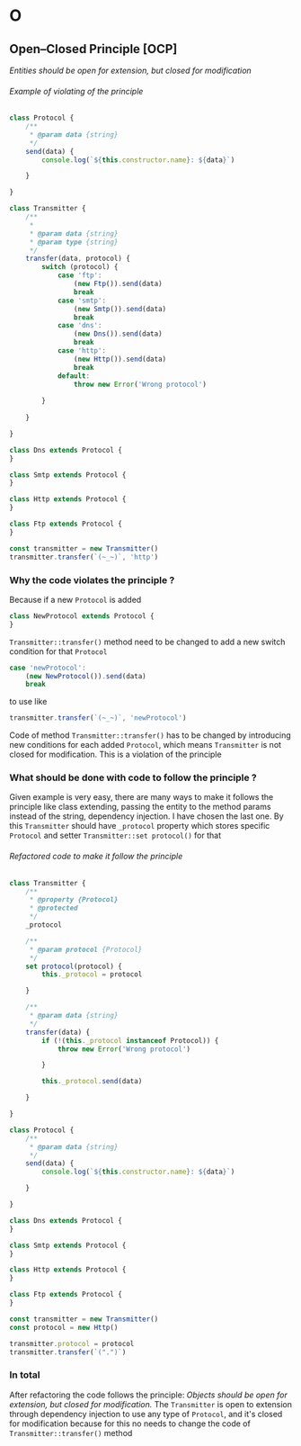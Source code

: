 # O

## Open–Closed Principle [OCP]

_Entities should be open for extension, but closed for modification_

###### Example of violating of the principle

```js
class Protocol {
    /**
     * @param data {string}
     */
    send(data) {
        console.log(`${this.constructor.name}: ${data}`)

    }

}

class Transmitter {
    /**
     *
     * @param data {string}
     * @param type {string}
     */
    transfer(data, protocol) {
        switch (protocol) {
            case 'ftp':
                (new Ftp()).send(data)
                break
            case 'smtp':
                (new Smtp()).send(data)
                break
            case 'dns':
                (new Dns()).send(data)
                break
            case 'http':
                (new Http()).send(data)
                break
            default:
                throw new Error('Wrong protocol')
                
        }
        
    }

}

class Dns extends Protocol {
}

class Smtp extends Protocol {
}

class Http extends Protocol {
}

class Ftp extends Protocol {
}

const transmitter = new Transmitter()
transmitter.transfer(`(~_~)`, 'http')
```

### Why the code violates the principle ?

Because if a new `Protocol` is added

```js
class NewProtocol extends Protocol {
}
```

`Transmitter::transfer()` method need to be changed to add a new switch condition for that `Protocol`

```js
case 'newProtocol':
    (new NewProtocol()).send(data)
    break
```

to use like

```js
transmitter.transfer(`(~_~)`, 'newProtocol')
```

Code of method `Transmitter::transfer()` has to be changed by introducing new conditions for each added `Protocol`,
which means `Transmitter` is not closed for modification. This is a violation of the principle

### What should be done with code to follow the principle ?

Given example is very easy, there are many ways to make it follows the principle like class extending, passing
the entity to the method params instead of the string, dependency injection. I have chosen the last one. By this `Transmitter`
should have `_protocol` property which stores specific `Protocol`
and setter `Transmitter::set protocol()` for that

###### Refactored code to make it follow the principle

```js
class Transmitter {
    /**
     * @property {Protocol}
     * @protected
     */
    _protocol

    /**
     * @param protocol {Protocol}
     */
    set protocol(protocol) {
        this._protocol = protocol

    }

    /**
     * @param data {string}
     */
    transfer(data) {
        if (!(this._protocol instanceof Protocol)) {
            throw new Error('Wrong protocol')

        }

        this._protocol.send(data)

    }

}

class Protocol {
    /**
     * @param data {string}
     */
    send(data) {
        console.log(`${this.constructor.name}: ${data}`)

    }

}

class Dns extends Protocol {
}

class Smtp extends Protocol {
}

class Http extends Protocol {
}

class Ftp extends Protocol {
}

const transmitter = new Transmitter()
const protocol = new Http()

transmitter.protocol = protocol
transmitter.transfer(`(".")`)
```

### In total

After refactoring the code follows the principle: _Objects should be open for extension, but closed for modification._
The `Transmitter` is open to extension through dependency injection to use any type of `Protocol`, and it's closed for
modification because for this no needs to change the code of `Transmitter::transfer()` method